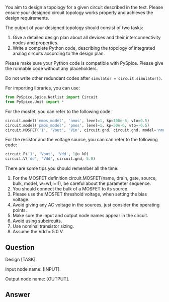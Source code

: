 You aim to design a topology for a given circuit described in the text. 
Please ensure your designed circuit topology works properly and achieves the design requirements. 

The output of your designed topology should consist of two tasks:
1. Give a detailed design plan about all devices and their interconnectivity nodes and properties.
2. Write a complete Python code, describing the topology of integrated analog circuits according to the design plan. 

Please make sure your Python code is compatible with PySpice. 
Please give the runnable code without any placeholders.


Do not write other redundant codes after ```simulator = circuit.simulator()```.

For importing libraries, you can use:
```python
from PySpice.Spice.Netlist import Circuit
from PySpice.Unit import *
```


For the mosfet, you can refer to the following code:
```python
circuit.model('nmos_model', 'nmos', level=1, kp=100e-6, vto=0.5)
circuit.model('pmos_model', 'pmos', level=1, kp=50e-6, vto=-0.5)
circuit.MOSFET('1', 'Vout', 'Vin', circuit.gnd, circuit.gnd, model='nmos_model', w=50e-6, l=1e-6)
```

For the resistor and the voltage source, you can can refer to the following code:
```python
circuit.R('1', 'Vout', 'Vdd', 1@u_kΩ)
circuit.V('dd', 'Vdd', circuit.gnd, 5.0)
```

There are some tips you should remember all the time:
1. For the MOSFET definition circuit.MOSFET(name, drain, gate, source, bulk, model, w=w1,l=l1), be careful about the parameter sequence. 
2. You should connect the bulk of a MOSFET to its source.
3. Please use the MOSFET threshold voltage, when setting the bias voltage.
4. Avoid giving any AC voltage in the sources, just consider the operating points.
5. Make sure the input and output node names appear in the circuit.
6. Avoid using subcircuits.
7. Use nominal transistor sizing.
8. Assume the Vdd = 5.0 V.

## Question

Design [TASK].

Input node name: [INPUT].

Output node name: [OUTPUT].


## Answer


